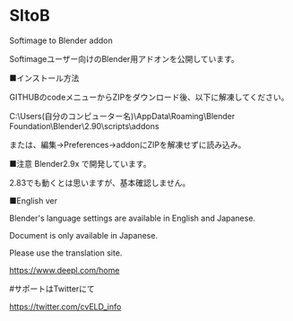 # SItoB
Softimage to Blender addon



Softimageユーザー向けのBlender用アドオンを公開しています。





■インストール方法

GITHUBのcodeメニューからZIPをダウンロード後、以下に解凍してください。

C:\Users\(自分のコンピューター名)\AppData\Roaming\Blender Foundation\Blender\2.90\scripts\addons

または、編集→Preferences→addonにZIPを解凍せずに読み込み。


■注意
Blender2.9x で開発しています。

2.83でも動くとは思いますが、基本確認しません。


■English ver

Blender's language settings are available in English and Japanese.

Document is only available in Japanese.

Please use the translation site.

https://www.deepl.com/home


#サポートはTwitterにて

https://twitter.com/cvELD_info
